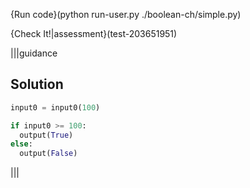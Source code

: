 {Run code}(python run-user.py ./boolean-ch/simple.py)

{Check It!|assessment}(test-203651951)

|||guidance
## Solution
```python
input0 = input0(100)

if input0 >= 100:
  output(True)
else:
  output(False)
```
|||
